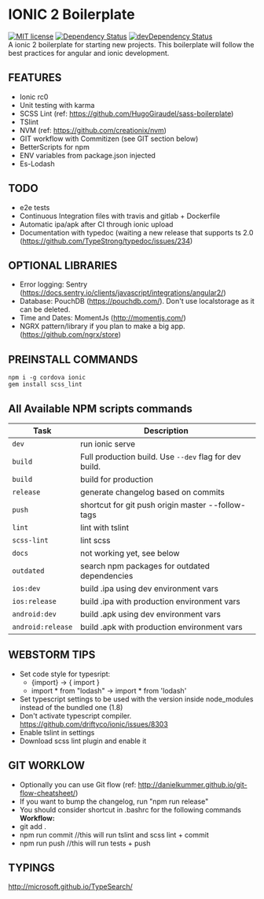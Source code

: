 # IONIC 2 Boilerplate
 [![MIT license](http://img.shields.io/badge/license-MIT-brightgreen.svg)](http://opensource.org/licenses/MIT) [![Dependency Status](https://david-dm.org/marcoturi/ionic2-boilerplate.svg)](https://david-dm.org/marcoturi/ionic2-boilerplate) [![devDependency Status](https://david-dm.org/marcoturi/ionic2-boilerplate/dev-status.svg)](https://david-dm.org/marcoturi/ionic2-boilerplate#info=devDependencies)
<br>A ionic 2 boilerplate for starting new projects. This boilerplate will follow the best practices for angular and ionic development.

## FEATURES
- Ionic rc0
- Unit testing with karma
- SCSS Lint (ref: https://github.com/HugoGiraudel/sass-boilerplate)
- TSlint 
- NVM (ref: https://github.com/creationix/nvm)
- GIT workflow with Commitizen (see GIT section below)
- BetterScripts for npm
- ENV variables from package.json injected
- Es-Lodash

## TODO
- e2e tests
- Continuous Integration files with travis and gitlab + Dockerfile
- Automatic ipa/apk after CI through ionic upload
- Documentation with typedoc (waiting a new release that supports ts 2.0 (https://github.com/TypeStrong/typedoc/issues/234)

## OPTIONAL LIBRARIES
- Error logging: Sentry (https://docs.sentry.io/clients/javascript/integrations/angular2/)
- Database: PouchDB (https://pouchdb.com/). Don't use localstorage as it can be deleted.
- Time and Dates: MomentJs (http://momentjs.com/)
- NGRX pattern/library if you plan to make a big app. (https://github.com/ngrx/store)

## PREINSTALL COMMANDS
```
npm i -g cordova ionic
gem install scss_lint
```

## All Available NPM scripts commands

| Task              | Description                                            |
|-------------------|--------------------------------------------------------|
| `dev`             | run ionic serve                                        |
| `build`           | Full production build. Use `--dev` flag for dev build. |
| `build`           | build for production                                   |
| `release`         | generate changelog based on commits                    |
| `push`            | shortcut for git push origin master --follow-tags      |
| `lint`            | lint with tslint                                       |
| `scss-lint`       | lint scss                                              |
| `docs`            | not working yet, see below                             |
| `outdated`        | search npm packages for outdated dependencies          |
| `ios:dev`         | build .ipa using dev environment vars                  |
| `ios:release`     | build .ipa with production environment vars            |
| `android:dev`     | build .apk using dev environment vars                  |
| `android:release` | build .apk with production environment vars            |

## WEBSTORM TIPS
- Set code style for typesript:
    - {import} -> { import }
    - import * from "lodash" -> import * from 'lodash'
- Set typescript settings to be used with the version inside node_modules instead of the bundled one (1.8)
- Don't activate typescript compiler. https://github.com/driftyco/ionic/issues/8303
- Enable tslint in settings
- Download scss lint plugin and enable it

## GIT WORKLOW
- Optionally you can use Git flow (ref: http://danielkummer.github.io/git-flow-cheatsheet/)
- If you want to bump the changelog, run "npm run release"
- You should consider shortcut in .bashrc for the following commands<br>
**Workflow:**<br>
- git add .
- npm run commit //this will run tslint and scss lint + commit
- npm run push //this will run tests + push

## TYPINGS
http://microsoft.github.io/TypeSearch/
